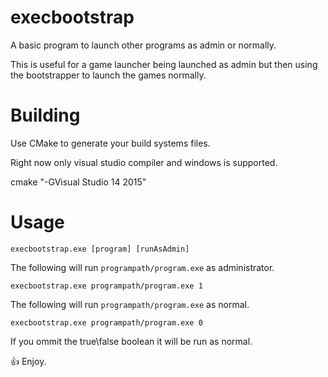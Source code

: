 # execbootstrap

A basic program to launch other programs as admin or normally.

This is useful for a game launcher being launched as admin but then using the bootstrapper to launch the games normally.

# Building

Use CMake to generate your build systems files.

Right now only visual studio compiler and windows is supported.

cmake "-GVisual Studio 14 2015"

# Usage

`execbootstrap.exe [program] [runAsAdmin]`

The following will run `programpath/program.exe` as administrator.

`execbootstrap.exe programpath/program.exe 1`

The following will run `programpath/program.exe` as normal.

`execbootstrap.exe programpath/program.exe 0`

If you ommit the true\false boolean it will be run as normal.

:+1: Enjoy.
